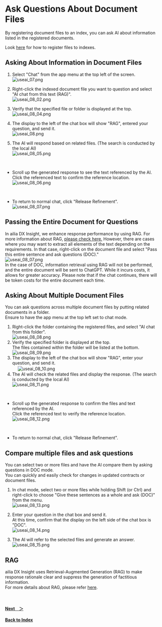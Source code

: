 # Ask Questions About Document Files
By registering document files to an index, you can ask AI about information listed in the registered documents.
<br>

Look [here](IndexRegister.md) for how to register files to indexes.

## Asking About Information in Document Files
1. Select "Chat" from the app menu at the top left of the screen.<br>
![useai_07.png](/img/UseAI_02_02.png)<br>

1. Right-click the indexed document file you want to question and select "AI chat from this text (RAG)".<br>
![useai_08_02.png](/img/UseAI_08_02.png)<br>

3. Verify that the specified file or folder is displayed at the top.<br>
![useai_08_04.png](/img/UseAI_08_04.png)<br>

1. The display to the left of the chat box will show "RAG", entered your question, and send it.<br>
![useai_08.png](/img/UseAI_08.png)<br>

1. The AI will respond based on related files. (The search is conducted by the local AI)<br>
![useai_08_05.png](/img/UseAI_08_05.png)<br>

<br>

* Scroll up the generated response to see the text referenced by the AI.<br>
  Click the referenced text to confirm the reference location.<br>
![useai_08_06.png](/img/UseAI_08_06.jpg)<br>

<br>

* To return to normal chat, click "Release Refinement".<br>
![useai_08_07.png](/img/UseAI_08_07.png)<br>

## Passing the Entire Document for Questions<div id=update05></div>
In ailia DX Insight, we enhance response performance by using RAG. For more information about RAG, [please check here.](RAG.md)
However, there are cases where you may want to extract all elements of the text depending on the requirements.
In that case, right-click on the document file and select "Pass this entire sentence and ask questions (DOC)."<br>
![useai_08_07.png](/img/UseAI_08_07_01.png)<br>
In the case of DOC, information retrieval using RAG will not be performed, and the entire document will be sent to ChatGPT. While it incurs costs, it allows for greater accuracy. Please note that if the chat continues, there will be token costs for the entire document each time.

## Asking About Multiple Document Files
You can ask questions across multiple document files by putting related documents in a folder.<br>
Ensure to have the app menu at the top left set to chat mode.<br>
1. Right-click the folder containing the registered files, and select "AI chat from this folder".<br>
![useai_08_08.png](/img/UseAI_08_08.png)<br>
1. Verify the specified folder is displayed at the top.<br>The files contained within the folder will be listed at the bottom.<br>
![useai_08_09.png](/img/UseAI_08_09.png)<br>
1. The display to the left of the chat box will show "RAG", enter your question, and send it.<br>　
![useai_08_10.png](/img/UseAI_08_10.png)<br>
1. The AI will check the related files and display the response. (The search is conducted by the local AI)<br>
![useai_08_11.png](/img/UseAI_08_11.png)<br>
<br>

* Scroll up the generated response to confirm the files and text referenced by the AI.<br>
Click the referenced text to verify the reference location.<br>
![useai_08_12.png](/img/UseAI_08_12.jpg)<br>

<br>

* To return to normal chat, click "Release Refinement".<br>

## Compare multiple files and ask questions<div id=update10></div>
You can select two or more files and have the AI compare them by asking questions in DOC mode.<br>
You can quickly and easily check for changes in updated contracts or document files.<br>

1. In chat mode, select two or more files while holding Shift (or Ctrl) and right-click to choose "Give these sentences as a whole and ask (DOC)" from the menu.<br>
![useai_08_13.png](/img/UseAI_08_13.png)<br>

2. Enter your question in the chat box and send it.<br>
At this time, confirm that the display on the left side of the chat box is "DOC".<br>
![useai_08_14.png](/img/UseAI_08_14.png)<br>

3. The AI will refer to the selected files and generate an answer.<br>
![useai_08_15.png](/img/UseAI_08_15.png)<br>


## RAG
ailia DX Insight uses Retrieval-Augmented Generation (RAG) to make response rationale clear and suppress the generation of factitious information.<br>
For more details about RAG, please refer [here](RAG.md).



<br>

#### [Next&emsp;＞](AskAboutImage.md)
#### [Back to Index](UseAI.md)